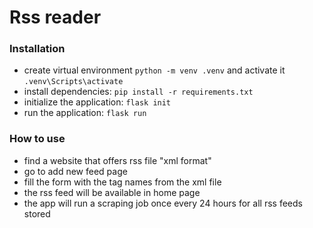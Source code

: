 # Rss reader

### Installation
- create virtual environment `python -m venv .venv` and activate it `.venv\Scripts\activate`
- install dependencies: `pip install -r requirements.txt`
- initialize the application: `flask init`
- run the application: `flask run`

### How to use
- find a website that offers rss file "xml format"
- go to add new feed page
- fill the form with the tag names from the xml file
- the rss feed will be available in home page
- the app will run a scraping job once every 24 hours for all rss feeds stored